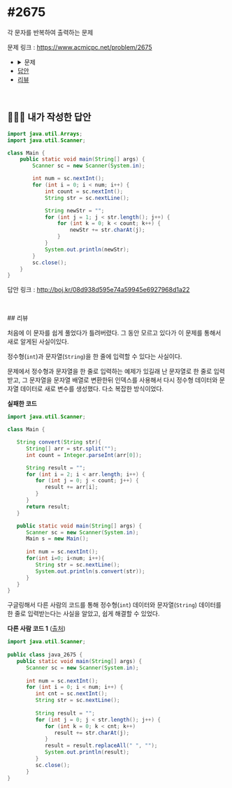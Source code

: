 # #2675

각 문자를 반복하여 출력하는 문제

문제 링크 : https://www.acmicpc.net/problem/2675

<ul>
	<li>
		<details>
    <summary>문제</summary>
    <h3>문제</h3>
    문자열 S를 입력받은 후에, 각 문자를 R번 반복해 새 문자열 P를 만든 후 출력하는 프로그램을 작성하시오. 즉, 첫 번째 문자를 R번 반복하고, 두 번째 문자를 R번 반복하는 식으로 P를 만들면 된다. S에는 QR Code "alphanumeric" 문자만 들어있다.<br>QR Code "alphanumeric" 문자는 0123456789ABCDEFGHIJKLMNOPQRSTUVWXYZ\$%*+-./: 이다.
    <h3>입력</h3>
    첫째 줄에 테스트 케이스의 개수 T(1 ≤ T ≤ 1,000)가 주어진다. 각 테스트 케이스는 반복 횟수 R(1 ≤ R ≤ 8), 문자열 S가 공백으로 구분되어 주어진다. S의 길이는 적어도 1이며, 20글자를 넘지 않는다. 
    <h3>출력</h3>
    각 테스트 케이스에 대해 P를 출력한다.	
    <h3>예제 입력 1</h3>
      <code>2</code><br><code>3 ABC</code><br><code>3 /HTP</code>
    <h3>예제 출력 1</h3>
    <code>AAABBBCCC</code><br><code>/////HHHHHTTTTTPPPPP</code><br>
    </details>
	</li>
	<li><a href="#answer">답안</a></li>
	<li><a href="#review">리뷰</a></li>
</ul>

<br>

## <a name="answer"></a>🙆🏻‍♂️ 내가 작성한 답안

```java
import java.util.Arrays;
import java.util.Scanner;

class Main {
    public static void main(String[] args) {
        Scanner sc = new Scanner(System.in);

        int num = sc.nextInt();
        for (int i = 0; i < num; i++) {
            int count = sc.nextInt();
            String str = sc.nextLine();

            String newStr = "";
            for (int j = 1; j < str.length(); j++) {
                for (int k = 0; k < count; k++) {
                    newStr += str.charAt(j);
                }
            }
            System.out.println(newStr);
        }
        sc.close();
    }
}
```

답안 링크 : http://boj.kr/08d938d595e74a59945e6927968d1a22

<br>

##<a name="review"></a> 리뷰

처음에 이 문자를 쉽게 풀었다가 틀려버렸다. 그 동안 모르고 있다가 이 문제를 통해서 새로 알게된 사실이있다.

정수형(`int`)과 문자열(`String`)을 한 줄에 입력할 수 있다는 사실이다.

문제에서 정수형과 문자열을 한 줄로 입력하는 예제가 있길래 난 문자열로 한 줄로 입력받고, 그 문자열을 문자열 배열로 변환한뒤 인덱스를 사용해서 다시 정수형 데이터와 문자열 데이터로 새로 변수를 생성했다. 다소 복잡한 방식이었다.

**실패한 코드**

```java
import java.util.Scanner;

class Main {

   String convert(String str){
      String[] arr = str.split("");
      int count = Integer.parseInt(arr[0]);

      String result = "";
      for (int i = 2; i < arr.length; i++) {
         for (int j = 0; j < count; j++) {
            result += arr[i];
         }
      }
      return result;
   }

   public static void main(String[] args) {
      Scanner sc = new Scanner(System.in);
      Main s = new Main();
      
      int num = sc.nextInt();
      for(int i=0; i<num; i++){
         String str = sc.nextLine();
         System.out.println(s.convert(str));
      }
   }
}
```

구글링해서 다른 사람의 코드를 통해 정수형(`int`) 데이터와 문자열(`String`) 데이터를 한 줄로 입력받는다는 사실을 알았고, 쉽게 해결할 수 있었다.

**다른 사람 코드 1** ([출처](https://developer-mac.tistory.com/47))

```java
import java.util.Scanner;
 
public class java_2675 {
   public static void main(String[] args) {
      Scanner sc = new Scanner(System.in);
 
      int num = sc.nextInt();
      for (int i = 0; i < num; i++) {
         int cnt = sc.nextInt();
         String str = sc.nextLine();
 
         String result = "";
         for (int j = 0; j < str.length(); j++) {
            for (int k = 0; k < cnt; k++)
               result += str.charAt(j);
            }
            result = result.replaceAll(" ", "");
            System.out.println(result);
         }
         sc.close();
      }
}
```

<br>